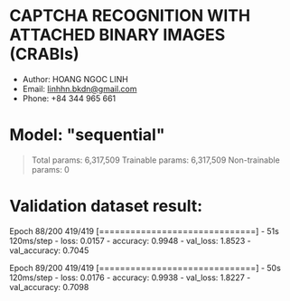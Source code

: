 # CAPTCHA RECOGNITION WITH ATTACHED BINARY IMAGES (CRABIs)

- Author: HOANG NGOC LINH
- Email: linhhn.bkdn@gmail.com
- Phone: +84 344 965 661

# Model: "sequential"

>Total params: 6,317,509
>Trainable params: 6,317,509
>Non-trainable params: 0

# Validation dataset result:
Epoch 88/200
419/419 [==============================] - 51s 120ms/step - loss: 0.0157 - accuracy: 0.9948 - val_loss: 1.8523 - val_accuracy: 0.7045

Epoch 89/200
419/419 [==============================] - 50s 120ms/step - loss: 0.0176 - accuracy: 0.9938 - val_loss: 1.8227 - val_accuracy: 0.7098
